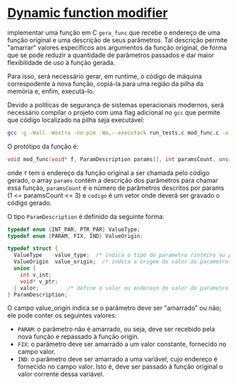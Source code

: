 # [Dynamic function modifier](https://www.inf.puc-rio.br/~inf1018/2024.2/trabs/t2/trab2-20242.html)

implementar uma função em C `gera_func` que recebe o endereço de uma função original e uma descrição de seus parâmetros.
Tal descrição permite "amarrar" valores específicos aos argumentos da função original, de forma que se pode reduzir a quantidade
de parâmetros passados e dar maior flexibilidade de uso à função gerada.

Para isso, será necessário gerar, em runtime, o código de máquina correspodente à nova função, copiá-la
para uma região da pilha da memória e, enfim, executá-lo.

Devido a políticas de segurança de sistemas operacionais modernos, será necessário compilar o projeto com uma flag
adicional no `gcc` que permite que código localizado na pilha seja executável:

```bash
gcc -g -Wall -Wextra -no-pie -Wa,--execstack run_tests.c mod_func.c -o func_modifier
```

O protótipo da função é:
```c
void mod_func(void* f, ParamDescription params[], int paramsCount, unsigned char codigo[]);
```
onde `f` tem o endereço da função original a ser chamada pelo código gerado, o array `params`
contém a descrição dos parâmetros para chamar essa função, `paramsCount` é o número de parâmetros descritos por params (1 <= paramsCount <= 3) 
e `codigo` é um vetor onde deverá ser gravado o código gerado.

O tipo `ParamDescription` é definido da seguinte forma:

```c
typedef enum {INT_PAR, PTR_PAR} ValueType;
typedef enum {PARAM, FIX, IND} ValueOrigin;

typedef struct {
  ValueType    value_type;  /* indica o tipo do parametro (inteiro ou ponteiro) */
  ValueOrigin  value_origin;  /* indica a origem do valor do parametro */
  union {
    int v_int;
    void* v_ptr;
  } valor;         /* define o valor ou endereço do valor do parametro (quando amarrado/indireto) */
} ParamDescription;

```

O campo value_origin indica se o parâmetro deve ser "amarrado" ou não; ele pode conter os seguintes valores:

- `PARAM`: o parâmetro não é amarrado, ou seja, deve ser recebido pela nova função e repassado à função origin.
- `FIX`: o parâmetro deve ser amarrado a um valor constante, fornecido no campo valor.
- `IND`: o parâmetro deve ser amarrado a uma variável, cujo endereço é fornecido no campo valor. Isto é, deve ser passado à função original o valor corrente dessa variável.


